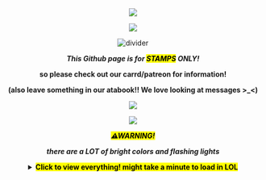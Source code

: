 
<div align="center">
  <img src="[](https://64.media.tumblr.com/a97856e38a3b8d8a06d99b10f8305770/db3003639f40a3b6-e6/s400x600/ec7ec4c76bef4ec37efaf79a7b8bc65391f6a951.pnj)"
</div>
  
![](https://komarev.com/ghpvc/?username=vexuliii&color=c43729&amp;label=View+Count+Haai+:33)

![divider](https://64.media.tumblr.com/9c2ab966e38c71421ccf5eedec6f59f3/30f0d8e8a63a6e35-d6/s640x960/1c1e253ff58a9d96ccdba873d6fe72bedd4f7711.gifv)
<p align="center">
  <i><b>This Github page is for <mark>STAMPS</mark> ONLY!<b></i>
    <p align="center">
  so please check out our carrd/patreon for information!
      <p align="center">
  (also leave something in our atabook!! We love looking at messages >_<)

<!--dont worry about the images its fine everythings fine-->
    
<div align="center">
  <img src="[](https://64.media.tumblr.com/a97856e38a3b8d8a06d99b10f8305770/db3003639f40a3b6-e6/s400x600/ec7ec4c76bef4ec37efaf79a7b8bc65391f6a951.pnj)"
</div>
<!--this is coding gore and i deeply apologize-->
  
![](https://64.media.tumblr.com/a97856e38a3b8d8a06d99b10f8305770/db3003639f40a3b6-e6/s400x600/ec7ec4c76bef4ec37efaf79a7b8bc65391f6a951.pnj)
<p align="center">
<mark><b><i>⚠WARNING!</i></b></mark>
  <p align="center">
<b><i>there are a LOT of bright colors and flashing lights</i></b>
    <p align="center">
<details>
<summary><mark>Click to view everything!
might take a minute to load in LOL</mark></summary>
Currently 1,189 total! NOT DONE
  
![river 2 sea](https://64.media.tumblr.com/7b2d79090dde120f0df5316ba6e0061a/b19b8466f96477fc-4e/s100x200/649395e1418b013f9ccdf37934c22a36f7fd9f7b.webp)
![palestine](https://64.media.tumblr.com/805c9852166cc7b3bf9d6da788bcbb43/b19b8466f96477fc-bc/s100x200/43dbb6b5c4ab950217732ba95ba685b73971d262.pnj)
![all eyes on rafa](https://64.media.tumblr.com/2d8ff5940b35228243c2d9afa4600480/d25940931c67f948-12/s250x400/5aaad568b7ef31cc67539ecf3492bab5191d2699.gifv)
![palestine flag](https://64.media.tumblr.com/728f379c7e764eb6433f15cbf75df492/d25940931c67f948-5f/s250x400/96e26a3225ff23a7753a0134fd64500007e00859.gifv)
![palestine dont ign](https://64.media.tumblr.com/4a09bc90fdc7d0513d3416ab93472325/d25940931c67f948-13/s250x400/5a0fdeaa99995664c4a5b23c9b9eb9925cf5f26e.gifv)
![divider](https://64.media.tumblr.com/9c2ab966e38c71421ccf5eedec6f59f3/30f0d8e8a63a6e35-d6/s640x960/1c1e253ff58a9d96ccdba873d6fe72bedd4f7711.gifv)

Before going into all the stuff, check out the stamps I've made!!

![hatty](https://camo.githubusercontent.com/a3bf9f95b30cd83755ca2d5a45bc2696c5ba96c595f8794fceb55c379d4bbfa3/68747470733a2f2f64726976652e676f6f676c652e636f6d2f75633f69643d314c414135706a4c4478504469594368677a61544c713548687977435872546d2d)
![slap](https://camo.githubusercontent.com/ee8183f8b0322ebd40d8bfd8b7a282ec2e46f8ff7750ef2165e71662acae51ac/68747470733a2f2f64726976652e676f6f676c652e636f6d2f75633f69643d31527344546b734c794378516733792d6a31695165755843783935543047627850)
![honey](https://camo.githubusercontent.com/5f08d7cb436d566d79fe2260f1a968fb7dc962f1f9984133ce34f0c2f8783b22/68747470733a2f2f64726976652e676f6f676c652e636f6d2f75633f69643d316a356c6b6d55347a516a514d73374649516153694d316f344f77384276336c49)
![honey talk](https://camo.githubusercontent.com/4a3522ff75f42e02e930e039165247eb263ff686ab6af907167c2da0c8306f19/68747470733a2f2f64726976652e676f6f676c652e636f6d2f75633f69643d31514f685158496e754b7959676a336f6b71506a5a39476a4758572d6c78303645)
![pipi](https://camo.githubusercontent.com/f8eb64a9cef77b9e7c3fdba1d15dba4efe61d6c0abddff38997d234310f1fe4f/68747470733a2f2f64726976652e676f6f676c652e636f6d2f75633f69643d313835635762355073746c6262354c353965353368415f67365077505a734c6358)
![yosef <3](https://camo.githubusercontent.com/593294df1db17be5d987262cf69bb3dcce52e563f590891b2692ab84dc3f2e46/68747470733a2f2f64726976652e676f6f676c652e636f6d2f75633f69643d316633725f4f6a554476585a4e5f31344e38664d32742d5377554268626b7a7872)
![castle c](https://64.media.tumblr.com/5678d8e1bce10dd11d5008f773716811/9e58d23605d08a93-aa/s250x400/02ee2fcc08a0606c897cbf2a9f3df6b1d133322f.gifv)
![orange knight](https://camo.githubusercontent.com/6d9ac7c52a4cb0cd602ef3083fe96fba588ea49a8d8c461b725dde97a9ade221/68747470733a2f2f64726976652e676f6f676c652e636f6d2f75633f69643d316f5469705046747538537a4666574a5f663841766a4c72303059416e354a562d)
![grey knight](https://64.media.tumblr.com/ca39726f65e23b383f0ce29061a3e7e3/7ae7867f1506fa0d-54/s100x200/7d8b34aa2697de620101c0321bc4a3a2c0b8d360.gifv)


![lsoh title](https://64.media.tumblr.com/d5e782daf92e6bd13f548c912c789ccb/2636b92213ae52d3-c7/s100x200/adab7af50d15eebbdb4806b6d4e5b2a10defd805.pnj)
![seymour talk](https://64.media.tumblr.com/bc0e15d2cba505b87e4f974d33e68d70/2636b92213ae52d3-a1/s100x200/a64a8325bb1f669f0a0d03d63576570d72eccd37.gifv)
![audreyII talk](https://64.media.tumblr.com/07ce7298433bf28112380a576916f8de/2636b92213ae52d3-11/s100x200/4c2e9eab387ce064817128168cd7110de9572c66.gifv)
![audreyII](https://64.media.tumblr.com/6f05d2f423e77aa7854bcd678ae531e3/2636b92213ae52d3-8a/s100x200/3e8e09ddfac36dcaba682a4bb8b123d135258ce7.gifv)
![audreyII seymour](https://64.media.tumblr.com/6607000a10f91b15ad82208c623dc0dd/2636b92213ae52d3-cb/s250x400/825be0709e7cbbb80b6ce0091157dcd23d9f79d5.gifv)
![audreyII sing](https://64.media.tumblr.com/76ed71bc1cdf57a193b4d30d06d94f7b/2636b92213ae52d3-0a/s100x200/afb34fac7e38332e4c384a27d9c7a2f9026f6ac4.gifv)
![baby audreyII seymour](https://64.media.tumblr.com/86718b8cf3cd6ce1445ab76dc17e0cb7/2636b92213ae52d3-4a/s100x200/6dbfa150092c75d871faf766d223a4ad26b0a03a.pnj)
![big audreyII seymour](https://64.media.tumblr.com/c63326f08a2850ff8467ae085ccfa470/2636b92213ae52d3-8e/s100x200/3dbf149b917334da8abcab97cf1dc4847cde1d49.pnj)
![lsoh poster](https://64.media.tumblr.com/0dee2420da8f08318595538c3ceaa3b9/2636b92213ae52d3-e8/s100x200/0995a5676f5203b9586cca8bd4eef683b66577c3.pnj)
![audreyII front](https://64.media.tumblr.com/9858824b4bc487079068b1cc59101efa/2636b92213ae52d3-d8/s100x200/7e683d8ee0783783e16e69563621cae4d56611ed.pnj)
![seymour audrey](https://64.media.tumblr.com/870ff344d8319375c666a0b035596690/2636b92213ae52d3-26/s100x200/d5aa62faeeba6e52bf96ddd4dc5fb62e62dacce5.gifv)
![suddenly, seymour](https://64.media.tumblr.com/c12e3a310e6f7d0721c3a4bfdddcdc20/2636b92213ae52d3-0c/s100x200/1d623349247189883d7f205b75a10db4c2c375f9.gifv)
![suddenly, seymour2](https://64.media.tumblr.com/59a6bf2113a27669aec76dd5bb0a14a1/2636b92213ae52d3-02/s100x200/53834d22f0ac904f741c38556fadecd00211f4cb.gifv)
![lsoh trio](https://64.media.tumblr.com/f064b091c39ab3da1b96cebfa52a3a80/2636b92213ae52d3-e3/s100x200/9278db36158105fe42d7e85eaeb30b691f8e7e7f.pnj)
![orin](https://64.media.tumblr.com/50d883fcaeaeada0ab7c81579f3ffb04/2636b92213ae52d3-ea/s100x200/fdd2041fd0bf992a3a50fc26a7225b6e8693ef9d.gifv)
![orin seymour](https://64.media.tumblr.com/ad024d31c6f1de3ef93c03d1cacf5abd/2636b92213ae52d3-5b/s100x200/2c3e3b82ad94261791098145242e628967d8c406.gifv)
![lsoh girls](https://64.media.tumblr.com/47263a16cec28dff52bad7b9bbdbaa30/2636b92213ae52d3-db/s100x200/c0a56358dd5ff28bd70c622b8c22cb518acfa673.gifv)


![aiden beloved](https://64.media.tumblr.com/a9932fde9ee54b2858cb58a64cd53249/f24e2f09e6d27114-39/s100x200/53da14c273da47d7e2971f416427248e9c555ff7.gifv)
![gill beloved](https://64.media.tumblr.com/36eb733e16892fc7c6d10c135b181300/f24e2f09e6d27114-33/s100x200/d70f0f9f669e8dd2c972634c033103c54f51b515.gifv)
![ivor beloved](https://64.media.tumblr.com/fbdfdb99443cc4e8d4a53845c02552ee/f24e2f09e6d27114-d5/s100x200/5821bd86cc02bbfba343a8cdba952c301bd6d941.gifv)
![petra olivia kiss](https://64.media.tumblr.com/24798fc8e5ea5ed670c9f5f6b44585eb/f24e2f09e6d27114-f0/s100x200/7ebc354a512bf9a3a71322f9c8d82e4fc0303f3d.gifv)
![radar silly](https://64.media.tumblr.com/b500a304426ad3febd4b9f20703fff95/f24e2f09e6d27114-00/s100x200/3fbdf273a96ac9e613a0fd375c93b9748edc51b3.gifv)
![cassie rose](https://64.media.tumblr.com/ce0b8244b608a61c17249571461c1f1e/f24e2f09e6d27114-bb/s100x200/55676d06f45c790484bb72e891d002fee5a94e8c.gifv)
![gabriel](https://64.media.tumblr.com/7891d3ceb730150ed46b445bec59bbce/f24e2f09e6d27114-25/s100x200/b188af1d2179fe1ccec7977ad6783e4727ee7fe1.gifv)
![witherstorm](https://64.media.tumblr.com/842afae8ed825166539f907ccff4f1ad/f24e2f09e6d27114-0d/s100x200/3c36f94a66b953e8bf40fee17578a8acc75598bd.gifv)
![lukas wasted](https://64.media.tumblr.com/9a4a4c64b56055c0ee229643d06a10e9/f24e2f09e6d27114-35/s100x200/96147c55b32088a27a0cd58cce1ffbd0c2a8149b.gifv)
![magnus kick](https://64.media.tumblr.com/84f4de4d6008fdc7054b4ced4362b623/f24e2f09e6d27114-0f/s100x200/7b7f10c411d79accf82fcebcb2564db2a005061a.gifv)
![ivor sniff](https://64.media.tumblr.com/9da726bb0ce25ef1d3338ce22480186d/f24e2f09e6d27114-47/s100x200/3304eea6facd116c017890d1bf8d946c7ca2dfc1.gifv)
![ivor silly](https://64.media.tumblr.com/535722d7871790740b3231ca6867cbed/f24e2f09e6d27114-7c/s100x200/8d094d2baadfe47f594932e792181765f9a68376.gifv)
![AIDENAIDENAIDENAIDENAIDEN](https://64.media.tumblr.com/b3dd4fd7357fd6c5bf0007100c12b4a8/f24e2f09e6d27114-3c/s100x200/73654f671ee638cc560cc399f805a96c2b6987cb.gifv)
![husbands](https://64.media.tumblr.com/905879781f987a2bc6cab73f2564d029/f24e2f09e6d27114-8d/s100x200/fff228aed9758d540d74894a4f25a97e36856e4d.gifv)
![pama](https://64.media.tumblr.com/f1df6352e76da481bc364fe06f86e770/f24e2f09e6d27114-d0/s100x200/0c475321b88724b4cba8ff84f951ba2df43f2ae6.gifv)
![jesstra spin](https://64.media.tumblr.com/fa5410dca5e6a6750850ada38ad8fdf8/f24e2f09e6d27114-dd/s100x200/415c988afdde612169dbcfe426522b8603e2baf9.gifv)
![petra](https://64.media.tumblr.com/77ed4985444b1fa5937f0d0ec3dc8813/f24e2f09e6d27114-53/s100x200/ac5b0ed44314b40c30a62225a825822642a723ac.gifv)
![white pumpkin](https://64.media.tumblr.com/3df95aa51bed74edb194995d7f6c931d/f24e2f09e6d27114-ce/s100x200/1f61bbb4be808c197fbdd81a4c683344606d7489.gifv)
![jesse dance](https://64.media.tumblr.com/80b721f2b0c0d4b25a5dd3e9057f0c92/f24e2f09e6d27114-b4/s100x200/89a8fa9f504bfddd1e993829554f1b2a67eba877.gifv)
![portal gang](https://64.media.tumblr.com/955c8eed78038a17d04aa8c05fe4047c/f24e2f09e6d27114-52/s100x200/2eb95760ad646c50b2d12f90a26999e47590eeaf.gifv)
![lukas fire](https://64.media.tumblr.com/59c174ca2f0fbb231c76794044fc3d8e/f24e2f09e6d27114-c2/s100x200/5554d1246514d1611e4f62af9a5cccbfac84e1e9.gifv)


![efo](https://64.media.tumblr.com/1b9398e9a6c78ea2d76a0adc1c0f7bb7/f24e2f09e6d27114-ac/s100x200/b10b937114c5b640da3b842000c5e2f829706b94.gifv)
![doc ren no](https://64.media.tumblr.com/ecd7fbaa6a48f6440d91884214f95e22/46816a9c71929884-5e/s100x200/f0c38e9b455e780bdc098ae19a996400d1731c8b.gifv)
![doc ren look](https://64.media.tumblr.com/bf362d5dacb569b43c6f1668f37d9f6a/46816a9c71929884-d8/s100x200/2a970b36619eabff0eb7618889c119a9067e34ea.gifv)
![trio dance](https://64.media.tumblr.com/8d249aed5f16822926023c388fc9857f/46816a9c71929884-c9/s100x200/2d806c8c3aa4a73b663318ed0614d84b27f78345.gifv)
![hermit dance](https://64.media.tumblr.com/9697937ee44b2ff6e9c9420eabf32535/46816a9c71929884-aa/s100x200/fe5aac66b271f74a34a2ba3904b5627f7627eef1.gifv)
![martyn](https://64.media.tumblr.com/37976761124f7c4b2512529a47ea4904/46816a9c71929884-1d/s100x200/31350941c330a6b76838a044d29eb831f09f5bd1.gifv)
![cub nod](https://64.media.tumblr.com/a6379ec0f0b645901ae8b4ca15e2dcce/46816a9c71929884-e2/s100x200/487f4cc11e424467d15999630c451c283ffab3ef.gifv)
![TANGO NOOO](https://64.media.tumblr.com/ccacc31feb4f6af27352cf98c655f9eb/46816a9c71929884-30/s100x200/3afc8288bc1f65b86fd8cdbfcf02e33e70b7d805.gifv)
![mumbo fly](https://64.media.tumblr.com/71ae9ca6cf8162342294541883dce31a/46816a9c71929884-f6/s100x200/fb4402e9ee21ce70a78d88301405f1d562df2b78.gifv)
![joel jumpscare](https://64.media.tumblr.com/cbd7673e8c6cc8375cc9e95b5b8fd84f/46816a9c71929884-98/s100x200/a77c2ddd391ac4c3437f8e5f2cc17e27b0a78518.gifv)
![etho grian look](https://64.media.tumblr.com/3343e8511a679b7e362e0f76400d1533/46816a9c71929884-b4/s100x200/a2887b8c65d576ae61411b7c501197deb178ab86.gifv)
![grian spin](https://64.media.tumblr.com/1b23aede918ca02759a18f135a2f41c6/46816a9c71929884-d7/s100x200/fca0f324e960fad8fb356d21dfe9e072d249bdf2.gifv)


![turtle spin](https://64.media.tumblr.com/ec91ebad14a9e4aaa3a826c80b0b09a8/f24e2f09e6d27114-7b/s100x200/0e71b4d6ea2ad9ff4b6e85d59a4c589c362dcb14.gifv)


![dude beloved}](https://64.media.tumblr.com/e8cf7587a6c365e3042404d3907a9991/33b686b16177d887-5a/s100x200/c08dda42abc1b95663e3945d1140a34b84b8f707.gifv)
![p3 dance](https://64.media.tumblr.com/9205bd0c4d06c7cb60b61b9365e2dec5/33b686b16177d887-68/s100x200/8b49d86c604969b58419f291be5f8f802d526c56.gifv)
![p2 dance](https://64.media.tumblr.com/34fd24ed2aff6cc40ea46f1c336edb40/33b686b16177d887-b3/s100x200/70fdd73a1a50e857bcb8fc997cf1af4409bf06a4.gifv)
![p1 no](https://64.media.tumblr.com/4d142a13d41cb442bbc952eb5894ce3c/33b686b16177d887-e2/s100x200/3361a3fe17588665589df4cda901803c16125c7e.gifv)
![p2 gasoline](https://64.media.tumblr.com/a98f409eb5789853544a4d21c8c9f910/33b686b16177d887-04/s100x200/0cdaa895137e9507084c55cd061250c4b4a9cfcd.gifv)
![p2 petition](https://64.media.tumblr.com/c6ac2659ff305e5e01b52b67d3eaad67/33b686b16177d887-80/s100x200/cd1c9f779777a35a367d289db747e9797f4cd70d.gifv)
![pbd rage](https://64.media.tumblr.com/c82124360234151353cd5dbe056ece56/33b686b16177d887-8f/s100x200/361665b4d56339225f7da7799e8c465c18d1f7e8.gifv)
![p2 spongebob cry](https://64.media.tumblr.com/e1a00fa5b5ece82c4c011425ce29f1d5/33b686b16177d887-5c/s100x200/674612317175a099d9e26c3dce0ea4dc72ab0ca7.gifv)
![p1 spin](https://64.media.tumblr.com/ee16949cd7da76be68c0d513d491b4e4/95e5ef3929c92c5e-6b/s100x200/a9f371ef953f6dba510359f17bba4e8fa54df5a9.gifv)
![p1 heal](https://64.media.tumblr.com/655567887bcb75bb49d464fced219db1/95e5ef3929c92c5e-12/s100x200/9f409b2c27ab7a706107a66467b74be04a1eff1d.gifv)
![p1 regret nothing](https://64.media.tumblr.com/4656dcdcf6196e7a53ab22d49d9caa7f/95e5ef3929c92c5e-98/s100x200/3eb606576f94bbbdf58628b02a6a54a592f88cd1.gifv)
![p1 execution](https://64.media.tumblr.com/a4ff28bbe667a9d740d117e84de0161e/95e5ef3929c92c5e-77/s100x200/48c91e12bfe42b8d9d3c5c2e16147a93868143de.gifv)
![p1 flamethrower](https://64.media.tumblr.com/3b6c8a5f909230201a798bf79b9062f3/95e5ef3929c92c5e-4a/s100x200/cb2899a54d3ed7a5dac0ec8b72c228ddd31e3837.gifv)
![p1 dude](https://64.media.tumblr.com/def1c97b4fbdc961f95006b68446119f/95e5ef3929c92c5e-7d/s100x200/423f4171ffe5bb692b053e2c99f54e5f0949e7e9.gifv)

Free to use!

![divider](https://64.media.tumblr.com/9c2ab966e38c71421ccf5eedec6f59f3/30f0d8e8a63a6e35-d6/s640x960/1c1e253ff58a9d96ccdba873d6fe72bedd4f7711.gifv)

![cherries](https://64.media.tumblr.com/987e4899d43c19ac50a87ecff75efb5b/01cd7aee8bc9d3ce-d2/s100x200/ed73ce6e08276d17ffce654265aac94d5bf685b6.pnj)
![raspberries](https://64.media.tumblr.com/704fbf0d7e81818dce19759da4764210/01cd7aee8bc9d3ce-b4/s100x200/acea45c360ac3504ac9eb72abf385c064ff9ddc1.pnj)
![strawberries](https://64.media.tumblr.com/3159ebd8568db28186b98d4a5569ccaf/01cd7aee8bc9d3ce-74/s100x200/76cb876c6f960b9236d16cd0266ff5ea72e9e08c.pnj)
![weezer red](https://64.media.tumblr.com/eb729fa5fc872aec9b57ada5ef87f9e0/df303fd8b2314751-ce/s100x200/a73044b142ee2b5f3872b51aa9b044211b6a01af.pnj)
![you died!](https://64.media.tumblr.com/54f2df445c3946634cf6a73dc182b896/e33f34dc8b4bdcd4-e0/s100x200/8ddedd112aff50cb8f5e0d4aa5a990c9eb4c9768.pnj)
![mooshroom spin](https://64.media.tumblr.com/e5106752141a5ac2865d4ff5d7cfb5e0/e33f34dc8b4bdcd4-a2/s100x200/6222a62bd270df1c7e68e935bca3fea484e4f3cf.gifv)
![mfdoom](https://64.media.tumblr.com/b190b5eb2bcc94541afa82fbe7a91f93/819494ac03160901-78/s100x200/b8e5b4c71951b5dbe9ffaa89fe9d010ed2491eb1.pnj)
![mfdoom2](https://64.media.tumblr.com/7abbe4b83df23e954f32f561cd7072dc/819494ac03160901-60/s100x200/1be61dfb9c352ebd680029751805ffc3adbd272a.pnj)
![cherries2](https://64.media.tumblr.com/fdcff31aa5e0a4f0f574befeda5b7f27/204d1e81dd52f277-c7/s100x200/a5af8734c835354d6199a88e6abb4c23cf1807b6.pnj)
![i love bugs](https://64.media.tumblr.com/cefc9b385c65a695cc95c3aa6cd9261f/aa233c22e409450d-c2/s100x200/23ec7101f05292f005373574ee263c3eebd32d7d.gifv)
![book simon](https://64.media.tumblr.com/38073ae8e84029b2ce2048510c88f61b/07b12eebed19146c-d0/s100x200/ac3a3a3e124e116829230eb73cfe69076f2169fd.pnj)
![silly](https://64.media.tumblr.com/f170b2045288de365f00db0b2bef9fed/363752070e93a7f9-79/s100x200/a4fe604c05ee4e60026ee902cf74c1da59cb07f8.pnj)
![cowbot bebop](https://64.media.tumblr.com/8a89a33f4ab68334325a377be899e23f/268d89e57bd8925f-97/s100x200/c241c12a3cea92d02b7fc133d6c382acec3c6549.gifv)
![cowboy bebop2](https://64.media.tumblr.com/04cff198b05bbd113e53d5be06611dfa/268d89e57bd8925f-f0/s100x200/2c0d380bef06d7d72e27b704d4cfa5325d150d1e.gifv)
![kitkat](https://64.media.tumblr.com/73cb6d7a54f3279f92465f765758ae4f/0d80458eaa435cbd-95/s250x400/acb5845c724210c7c1c0fde3be4fffee3c64d6ee.pnj)
![survive 2016](https://camo.githubusercontent.com/20b492f18991e6bcc1c45de15271930b55c513c41be21f14a9fdaef148d8ac9b/68747470733a2f2f64726976652e676f6f676c652e636f6d2f75633f69643d31336630374a4e4f656c415a6c72746a49385f6363503062496b4e323570464937)
![book of life](https://camo.githubusercontent.com/92d8b4d223de0d28c704853f78aee743282f385a35655667b4c66d64ad3c48f3/68747470733a2f2f64726976652e676f6f676c652e636f6d2f75633f69643d3148397a4f77674d31776a6c7562304239666f4e3046654d6667314f4b616d4a52)
![i love you](https://64.media.tumblr.com/69d106e82371acde90bd14eda0c2ba97/ad47f1426eaab134-f9/s100x200/6f4402cfb0fc2d83ad77638829b3100351f21a3d.gifv)
![red roses](https://64.media.tumblr.com/132ddfdca7aa0fe6aa320a70444c12c7/ad47f1426eaab134-84/s100x200/1bf00b9a39e6c48c12b4a3c72ff2e1fdfc6fa1de.pnj)
![paranoid](https://64.media.tumblr.com/41dfaa729a9ae0f3f13ec75e982daa2e/ad47f1426eaab134-1a/s250x400/063d1454c74f42be94d224f13806f0b8257bf4c1.gifv)
![buzzfeed](https://64.media.tumblr.com/dbe6c58d9ff8bc5760fc0a211932857c/ad47f1426eaab134-68/s100x200/e87f016c7770a88847efa6c6c81b81bffe6a70e4.pnj)
![Ed fma](https://64.media.tumblr.com/c509974556483f93a701d0e6bbbf0f20/ad47f1426eaab134-0d/s100x200/47b16c8bbb95e9e4ce9a93a302e9c17f27d95c5c.gifv)
![bloody hand print](https://64.media.tumblr.com/f51b41b3e0fc22964b93486feb2813f6/ad47f1426eaab134-14/s100x200/6fc4d065472e3272e09fc4eb728c749774bd7081.pnj)
![glowing rose](https://64.media.tumblr.com/6319a9388dd245bf04fbcd1557e8c78d/ad47f1426eaab134-8c/s100x200/fc0fbca3d6d524d03426d6c2a36ad7acbd4e2746.pnj)
![breaking my heart](https://64.media.tumblr.com/e8b1286e5470acc7c4967f0228d8159d/ad47f1426eaab134-bc/s100x200/5b2b293c11844e9f0228e5078c3950f31d422581.pnj)
![incorrect pass](https://64.media.tumblr.com/7a7e6b916040fc9ecd954c8d3f556e23/ad47f1426eaab134-4f/s100x200/aa2b2b30d6757c19a63fc345acd75f3492114ebc.pnj)
![vampire](https://64.media.tumblr.com/5fa391b151fe53aa5924bcf25993c202/ad47f1426eaab134-d6/s100x200/0fe1e413549dffe2c75f16c80f4aaa9e4b1ef830.gifv)
![bats](https://64.media.tumblr.com/744feab12acd305bea270f6990378744/ad47f1426eaab134-b1/s250x400/fe8a76415d8ab71ba461c1ab8e74e0b8de82516a.gifv)
![error](https://64.media.tumblr.com/97b63d8acc77f00961c8468a551ddb84/ad47f1426eaab134-bb/s250x400/2ecaa29cbc4eddb1a8488852ac635c43790612fa.gifv)
![gonna eat you](https://64.media.tumblr.com/cf27a1e8c7dfcb51f370e4b5003b8e8d/ad47f1426eaab134-c6/s100x200/dd2bc0bca2e7615961259bf9abb0b04c12e405c9.jpg)
![smiley](https://64.media.tumblr.com/dc04b84af286a7282a6f786f0d15756d/ad47f1426eaab134-92/s100x200/6738b4bf3b65c98c58c5e974607760262b76ffae.gifv)
![gimme money](https://64.media.tumblr.com/06047332349a16a6ed15579a179d7785/ad47f1426eaab134-68/s100x200/0875a45cbd784feaf6e0967d85805d2e9e36eb6e.pnj)
![rob zombie](https://64.media.tumblr.com/ae8abea342c8f91da674a232fd6eee7c/0699787a13a945f9-12/s100x200/826b4931a6ce2589ccd4ba4920d13af075d27ef5.gifv)
![snoopy](https://64.media.tumblr.com/e70012214760fb988d4d7ccdff44a426/f1f121adbcc609a2-9c/s100x200/e07e02628263c356d301e67a95c5530c6a86f3df.gifv)
![red tv](https://64.media.tumblr.com/4b40300b5189b88cd2c1a97be6e96637/533a874e58d22577-40/s100x200/ec479f84b5734dc1a84a8820cd69635976dee3d4.pnj)
![campbell soup](https://64.media.tumblr.com/a5b4f7cb3cc3a5587053fa38e9f37373/01cd7aee8bc9d3ce-6a/s100x200/c86c559320b3f5d549ebd43ed58498ec805ac108.pnj)
![icee](https://64.media.tumblr.com/ab208018994c9f63b141b72eed134512/01cd7aee8bc9d3ce-4d/s100x200/128fa968d0fdfe54500f3211126239476cb29e50.pnj)
![soup](https://64.media.tumblr.com/d667889c8c03145405790decc5075987/01cd7aee8bc9d3ce-2d/s100x200/07a8ad11d129ee87b4ae0caa678360e180190061.pnj)
![watermellon](https://64.media.tumblr.com/e2478c5154e6e756e6522864e2d8608e/01cd7aee8bc9d3ce-56/s100x200/1e532c4adc404e2ae12e81b09e773097d2fedce1.gifv)
![warning](https://64.media.tumblr.com/c02d96c4eb94311fd7f5288f0923e494/90c87e79a3a90476-cb/s100x200/f28628c9581489a6c4a65f36ab33de6217b8c495.gifv)
![spinny](https://64.media.tumblr.com/43a344a41489cf6dd75db316bc9cb759/90c87e79a3a90476-27/s100x200/e91e4f9f2a322ea7ec5f97cc8e5176fb53944631.gifv)
![run for your life!](https://64.media.tumblr.com/3384b467706a2236357a05616cb29b9b/22b711b2a5147ae4-1b/s100x200/2a5d52f5da4888a79c419b5eac83d040392a7edb.pnj)
![easily distracted](https://64.media.tumblr.com/f094f0b7749b80f4b5cb95293684db9f/22b711b2a5147ae4-d4/s100x200/e962ef74591bf90d7d5236a51bed5fa6aaef98e7.pnj)
![emo](https://64.media.tumblr.com/07797c4a9750691eb74d84f45fc087ff/422b753e34e8578a-c6/s250x400/0325996871ad0f820201448ce0965e8760a99c21.pnj)
![mushroom](https://64.media.tumblr.com/8a33aa54bbd73ffa9e9832f71b91bc5a/0849fa6899c3a334-30/s100x200/94a3a758efd542a3072cbf77c8032c7999630860.gifv)
![bloody hand](https://64.media.tumblr.com/37fb88a489b029ebadcce3baa19da34c/0849fa6899c3a334-89/s100x200/4e8623471ab52f1a279024ab24a84566890fa3db.pnj)
![postal end](https://64.media.tumblr.com/77debfec6ea66e62ae0eec6b31de9862/0f583747440e28bd-03/s100x200/04517ad8b4f44c140abd4270b52fb21d6c97cfcf.pnj)
![lemon demon](https://64.media.tumblr.com/054d04977d8f3a038c3eddf5b1d926f3/0f583747440e28bd-44/s100x200/69f66100cc4aa57c41429c4372dfdb2fbe176ab7.pnj)
![too normal](https://64.media.tumblr.com/a4e5faa6fd0337170eeff55f1ad17103/0f583747440e28bd-88/s100x200/78249263614381c4518dd1c6733d1107e44dec89.gifv)
![allergic 2 ppl](https://64.media.tumblr.com/847dca39f6359a099125693a9371ce24/0f583747440e28bd-8f/s100x200/02e2d40d7d253f353adf184cde1859778d20d050.gifv)
![too funny 2 load](https://64.media.tumblr.com/d336606f1f5ab87545182f182711e788/0f583747440e28bd-68/s100x200/8693de99f1e04d3cfccf46a8d6b1cdf13bc6f256.jpg)
![always angry](https://64.media.tumblr.com/6ac4b1332c4b7ce6dfc270149aa9d4df/0f583747440e28bd-a8/s100x200/ce4cfd423a94689eede8d6b2d094ceb6bc442d5e.jpg)
![like a faggot](https://64.media.tumblr.com/66a14fdb3c878e861774bd771d33c441/0f583747440e28bd-44/s100x200/8c7412ad469384d323a4dcbe7d6ff9831ed18f9c.gifv)
![beat lead pipe](https://64.media.tumblr.com/93c13ac605079661f7809a0ad9d9d49c/0f583747440e28bd-55/s100x200/db41d4ed2a3a58fd530f9d3bdd611f6470ee5669.pnj)
![piracy good](https://64.media.tumblr.com/ff11f694bcfb1f1b02ec548fdc34f008/0f583747440e28bd-41/s100x200/58e82076a7c5b3946218018f64c1c6815a02668f.gifv)
![predux](https://64.media.tumblr.com/0c2c504e3726516ec87b5262ac4a2e35/0f583747440e28bd-a5/s100x200/5699000734cd9cbb7f4172c11b90275aed043e7a.pnj)
![faith:tut](https://64.media.tumblr.com/9a5bea4484d3c1d15d35be8156e6e865/0f583747440e28bd-8e/s100x200/3233f87b7da76450fe13d047b0d1b3721f366fde.pnj)
![soul eater](https://external-media.spacehey.net/media/spFv2ZJjWM1lL6TCXV5N1v7LJGn9H037P03sLwAHW-BA=/https://images-wixmp-ed30a86b8c4ca887773594c2.wixmp.com/f/bd26bde7-1297-4f6f-a449-2b4ab418826b/d1jm9ml-36550b2f-8e52-4dae-9b5a-9fd50b87451e.gif?token=eyJ0eXAiOiJKV1QiLCJhbGciOiJIUzI1NiJ9.eyJzdWIiOiJ1cm46YXBwOjdlMGQxODg5ODIyNjQzNzNhNWYwZDQxNWVhMGQyNmUwIiwiaXNzIjoidXJuOmFwcDo3ZTBkMTg4OTgyMjY0MzczYTVmMGQ0MTVlYTBkMjZlMCIsIm9iaiI6W1t7InBhdGgiOiJcL2ZcL2JkMjZiZGU3LTEyOTctNGY2Zi1hNDQ5LTJiNGFiNDE4ODI2YlwvZDFqbTltbC0zNjU1MGIyZi04ZTUyLTRkYWUtOWI1YS05ZmQ1MGI4NzQ1MWUuZ2lmIn1dXSwiYXVkIjpbInVybjpzZXJ2aWNlOmZpbGUuZG93bmxvYWQiXX0.q6GRapcEEdNU6mXErf_BAfhPP6T7_oCB8uT3TxUKktQ)
<!---red blinkies--->
![dr pepper](https://64.media.tumblr.com/42e1a1e7078cb80e420e74af1a4a2c99/47f61159544f4432-ad/s250x400/08d161be17f16a8ba1c714927aea47b8ce8d74c0.gifv)
![radiohead](https://64.media.tumblr.com/0606b820fe983c5ede79a03865800f5b/d5c9c42d8e789b8e-e2/s250x400/32d99503cd79f00b85b88405f0a547a45faa5931.gifv)
![soundgarden](https://64.media.tumblr.com/fbcbf77de4ea4c2bf202c06a9815ee22/d5c9c42d8e789b8e-cb/s250x400/40ebc031be90906c1c559eedf7c29492f9368150.gifv)
![evanescene](https://64.media.tumblr.com/4f23a6312d0f935e20158b4c25761181/d5c9c42d8e789b8e-85/s250x400/6a20f08322aa150adc4b7bd00c8c5cb5114ae965.gifv)
![ratm](https://64.media.tumblr.com/4da46baec3fb03ad50f7d536746ba77b/d5c9c42d8e789b8e-b4/s250x400/9806fe201aa095ab7ad833e75a476ffbfae8f4d5.gifv)
![crawfish](https://64.media.tumblr.com/2c02f3cf955f75bb0d359798085be544/baf41b79d8f82464-95/s100x200/05882a8b46b21ed600911b1478b3a1d670a26ed6.gifv)
![strawberries](https://64.media.tumblr.com/25ba02373fc03914a7a9a8b67d3e87fa/68c12f37759a5b74-eb/s250x400/c07e2169fd228558cba34875ce13c43fac99c282.gifv)
![SANTAA](https://64.media.tumblr.com/74fdc0346683543975527e132153a0db/68c12f37759a5b74-56/s250x400/e34c1e9a416a8d145d0abc35802de09c37cccf88.gifv)
![doom](https://64.media.tumblr.com/6d62ec6d0be4bcb1799d93034d411ea0/68c12f37759a5b74-67/s250x400/82cbf8fe46c67d77e654bda2dbe6dfc08e505786.gifv)
![scream](https://64.media.tumblr.com/cc1316dc70db33c78466a86aee5cecd5/3cbd3e1699221007-c3/s250x400/2688f1e4957fa94c32d9b452c11270381a973925.gifv)
![i <3 saw](https://64.media.tumblr.com/d0e84b6c1a9cf805dc7e4fa6bb6d91fb/3cbd3e1699221007-71/s250x400/8be6ec5f4fbf43c5cb5dd2bdcb79dceabb5d2bea.gifv)
![trotld](https://64.media.tumblr.com/6cc890e1a82e08f602fb9314b7ce9e7a/3cbd3e1699221007-f1/s250x400/cfd6975959a4fc9d9e1a48959b00e4d69f97f3cd.gifv)
![tbwp](https://64.media.tumblr.com/7e398c35bfd882ed03186a4e4daa388e/3cbd3e1699221007-d7/s250x400/5d54e38c96bcb6193b23fb9799b92dc7c23a0fcd.gifv)
![exorcist](https://64.media.tumblr.com/0b054531e9eb0703646e6f58f6c2af8d/3cbd3e1699221007-74/s250x400/a026dd22d29dd075999013d530d43085d175fc25.gifv)
![skittles](https://64.media.tumblr.com/5b195d922394a1b75d84817d5ef47c8f/352879d2b1a9fbd8-0e/s250x400/f746f585f3067cc3415afce896369a3606429021.gifv)
![chinese carry=out](https://64.media.tumblr.com/16856bde26dd396dddae2656664eec03/352879d2b1a9fbd8-9a/s250x400/a1e4d485e82496382a2912058a581e928375d575.gifv)
![doom](https://64.media.tumblr.com/1bcb9614f825fffd886ff3496c3752b9/a3dd95ff93c1a70a-c2/s250x400/0fcde6db82759a1d9a5bca323547ab532a4abbbb.gifv)
![wtf do i call this](https://64.media.tumblr.com/2e1cc31031d7ab42a7257c7f60cf0d16/a5f312680aee2872-53/s250x400/ea82f9ac94fa4301794534648f318c22bce35451.gifv)
![beware](https://64.media.tumblr.com/5f37817402c86f8854ed6043acd646b2/abaa7711ad9aa5cd-24/s250x400/77d6eb2e73cdaeb5a5d8afd0dd439616cc0b6c19.gifv)
![weezer red](https://64.media.tumblr.com/094e6a9a8e3180b030b0cea2911c8ded/df303fd8b2314751-47/s250x400/b9bf0d42ad4b1ff07cf08755809a3bdefacce9b4.gifv)
![bats](https://64.media.tumblr.com/f24bcfc0d447e8f70a82c88619d9d4d7/225007c2fdeb8599-f8/s250x400/e84b6d84e53da31be9a56c10a1bf62deccffdf01.gifv)
![radiohead](https://64.media.tumblr.com/2b2f84eb13b311d711633053abbde9c8/f19b909c109e140d-7a/s100x200/7866ff08790a99258bcbf0267916eb83c1cc37e3.gifv)
![love letters](https://64.media.tumblr.com/4a7035190208de3232188f4630f926c3/5559d93cf6c21722-2c/s250x400/55c451ce8a87ef5bccef5c543019001a9de515ba.gifv)
![herbal tea](https://64.media.tumblr.com/6e3db2a91906ae9b0baae84ca2700a30/6eca03b68ca46424-fc/s250x400/695c3a17c4c8cd3205cd5267f490d807a2734df5.gifv)
![enjoy the silence](https://64.media.tumblr.com/24ebfd2be1404543db1a215e17fad3df/e80b2c130bb4958d-29/s250x400/3c85e4fae7d450969d273d5bb36a61f8cd54ca55.gifv)
![metalica](https://64.media.tumblr.com/9e8a1848640411987c0c1305cf5fca6c/e80b2c130bb4958d-4b/s250x400/cd7404d8420750c73f8357b2a0c37db9061ae5ea.gifv)
![ADCD](https://64.media.tumblr.com/d203d3aa632dd4837acba6e3aafc5b33/e80b2c130bb4958d-8c/s250x400/35ba5833a1e0e4b7a3784071989cf55dcdcd2ef3.gifv)
![the cure](https://64.media.tumblr.com/0dac627fe0d9d36e33233cffbf663263/4ed22129fdd9c51a-8e/s250x400/0a2d0f55535547c917daefefba29e9c0f9282a7d.gifv)
![the cure2](https://64.media.tumblr.com/81a76b5a3737e411c33eab3335a79a88/4ed22129fdd9c51a-cf/s250x400/354c0713033fa041bc140d9b50c62052dea1b5ee.gifv)
![gradeA strawbs](https://64.media.tumblr.com/673fe1718b12b3413f66806aa1ba6ba6/6b5d305ab1b6af0e-c5/s100x200/c14cb7fd8bcafcba4fb56f7846c14be4a9d83024.pnj)
![i love apples](https://64.media.tumblr.com/501ec2abd7ac51e92422c93acf07f89d/a8690e23767b02e5-15/s250x400/3bc99e0e1599a1dab36bc54f6a65454677bd916e.gifv)
![contract?](https://64.media.tumblr.com/f9192d6fbb48bd5c71192ab7713a60b7/363752070e93a7f9-cd/s250x400/dcc8bbabcc3ab826113879dfc84acac716d5f2c0.gifv)
![all be friends](https://64.media.tumblr.com/75eb9b8237c6ef516c3a438661289f21/363752070e93a7f9-46/s250x400/688a6bff8f952ef2c9e4c943a0feabfffa7b8988.gifv)
![braindead](https://64.media.tumblr.com/abb78fdb1b65d0807ce6c5c51e074824/363752070e93a7f9-1c/s250x400/042044b6b6924e06fe36fc2c76a339d533322615.gifv)
![seasons greetings](https://64.media.tumblr.com/fa773c5abef22b33daec6a1cdcb56bbe/c2ff1adf3c60ad09-1d/s250x400/6664e7a050edef2714f64dd2ab72eea84a215e1e.gifv)
![ratsratsrats](https://64.media.tumblr.com/027de0bd4f9a24d9d6c99f9bb0c085cd/c2ff1adf3c60ad09-5f/s250x400/73d2e8ceb02dee346e27de146a7748bac541b723.gifv)
![i<3eeyore](https://64.media.tumblr.com/579516ec21d4e3e95266e65ab4b59540/c2ff1adf3c60ad09-1a/s250x400/fdab7cab2419e2710c4d7bb862b777142c76920e.gifv)
![strawberry shortcake](https://64.media.tumblr.com/d7464247a529a67900ec5e301d6d4e30/c2ff1adf3c60ad09-01/s250x400/6f529efc495d4519d4bb5c65f80a828636d1df10.gifv)
![strawberries](https://64.media.tumblr.com/a5b6d554d70be8b21bff65beb09026bb/c2ff1adf3c60ad09-d0/s250x400/8c3b9deb9c2bc2e31e2bfaf52fe80783b44c087a.gifv)
![i<3drummers](https://64.media.tumblr.com/920bcbce9ecc07635e539b3100fbdc08/c2ff1adf3c60ad09-54/s250x400/5e6a293db7d120826c431eebaf22d1103b2cb5fd.gifv)
![MEDIICCC!!!](https://64.media.tumblr.com/ad126e3a51bf5ed41cfc5f7af96032a5/c2ff1adf3c60ad09-e2/s250x400/4b5416c8eaeb1433c2ab2b48d7da001add38aff8.gifv)
![ladybug heart](https://64.media.tumblr.com/a30d40118799cd5333c47db3cac0a7d7/c2ff1adf3c60ad09-3b/s250x400/d8af908ab2a8ae05485114e5992b95c9eb11b789.gifv)
![dont wanna growup](https://64.media.tumblr.com/c74a35659fd1ca684c9d85058bd7cf3c/9c18d6deedc57b7a-bd/s250x400/6d2352a8bc1ef46c0685063903e4c4b39a4d3ede.gifv)
![e-mail](https://64.media.tumblr.com/0f1d844f36be532d4c87c3a7129cc06d/9c18d6deedc57b7a-68/s250x400/1b3446087eda21d35f9f84c4bdf1a1c671895aa4.gifv)
![back hurts](https://64.media.tumblr.com/1cdef33fe7858e88a4d756531247f4ab/9c18d6deedc57b7a-3b/s250x400/fcef5099df94d94d17461a36804fa21443aadb36.gifv)
![game over!](https://64.media.tumblr.com/e75901fa8329abe456f3c73cbe1a36ac/9c18d6deedc57b7a-0a/s250x400/9079d980dd5822e087bf489cbef85305ace202b2.gifv)
![hearts](https://64.media.tumblr.com/e3bc249921c2b3a3617ed9cbcd71656c/9c18d6deedc57b7a-28/s250x400/39a4ab38789a49b9fa427f9d1d355ad044b7e6df.gifv)
![kitkat](https://64.media.tumblr.com/4debeaf36bfe7c51ed046c2f037b635e/9c18d6deedc57b7a-24/s250x400/b4b8412775f478c5f3419269a75e30b6619e7e32.gifv)
![dont dream,be it](https://64.media.tumblr.com/bb8165365fcde17cf39cda5b720033e7/9c18d6deedc57b7a-10/s250x400/a1a7bfd7fa9b03e59df2d4af4919719b55f00ae9.gifv)
![i <3 u,u ass](https://64.media.tumblr.com/49106d872e0364eec26147aa1e624290/9c18d6deedc57b7a-c6/s250x400/9a80a42c24e1c0d870388d41dc903025900c9ad2.gifv)
![rock music lovr](https://64.media.tumblr.com/e3c62b45a0c9debedf1ef3d678916d68/9c18d6deedc57b7a-cc/s250x400/62c9adf2f7b6552657e09d2302c6d064832c7629.gifv)
![dr phil](https://64.media.tumblr.com/decf8831beeb1abbb58411fc04e475d3/9c18d6deedc57b7a-8d/s250x400/ef4760f196cfc9bf54ce8c43e9f50e6d426df2dd.gifv)
![swans!](https://64.media.tumblr.com/6fbd36ff7bfab958fe7fe76776377af8/9c18d6deedc57b7a-f9/s250x400/6d621380a038a017ba04f39d842dbbd09d7edaa5.gifv)
![crayola](https://64.media.tumblr.com/37509a96664e967ab605b790cabd32ca/9c18d6deedc57b7a-a7/s250x400/cdb7dcf5d91e577c8d865ecc4099c66f31910588.gifv)
![beware blinkie](https://64.media.tumblr.com/3db9687ed0d9800d7fc84f34d787516d/49017f02371c2045-71/s250x400/99e0aefb6763d83ff0fab425781c9cae31079bfc.gifv)
![open 24h](https://64.media.tumblr.com/738f3ac15dce62dad1e4947ca3595664/49017f02371c2045-62/s250x400/d5b7c2dec50bf97f566d2bc759ed1c496b1bddd9.gifv)
![unwell](https://64.media.tumblr.com/0f480f8807fd9f1f0c1ed25668b21233/49017f02371c2045-6d/s250x400/c277c9c0c5b32910b3f679ec89f3838c2680c0b4.gifv)
![heart moniter red](https://64.media.tumblr.com/0592785adb04fd6981e3c89cfbb8ddba/49017f02371c2045-45/s250x400/87496b925bc2535a51f5240889ebd676ebb6ff44.gifv)
![80 slasher](https://64.media.tumblr.com/e2a1681cbcc27f6417b0d8ccca30b7b1/49017f02371c2045-20/s250x400/8dd6a02c800fa1a1655dd3826d69aa709b57e3cd.gifv)
![red chilli pep](https://64.media.tumblr.com/ff16bc0f3a2c1efcc7688b2d2e4d1bcb/49017f02371c2045-81/s250x400/ec42651950270e552583b4d2ae70d09ac9efac1d.gifv)
![i<3 horror movies](https://64.media.tumblr.com/95bd1f5b8fb10951718c238431b742d9/49017f02371c2045-e3/s250x400/1d4ddd67b21a3876c159a85fee4de8b5fb4a7dee.gifv)
![winter](https://64.media.tumblr.com/aa1b0274a8fe29a885d3cdf4e6a4a99a/49017f02371c2045-76/s250x400/e34dbbeeaeb7ac5665f87ba18954927774862cee.gifv)
![pimp my blinkie](https://64.media.tumblr.com/ce057e9d01a73b48fb31e0e8691564b1/49017f02371c2045-69/s250x400/9774e39222c7955833c0ad57d3ac1fc53e3c50a6.gifv)
![WHORE!!!](https://64.media.tumblr.com/7d7438ae3f5a1209c9f812e44d4389e7/49f2343760566e61-fd/s250x400/62af60d24689374f932c2541d9c9d32bb4fab469.gifv)
![wobbly](https://64.media.tumblr.com/46ec17755f81380acf88f80176a3fa59/e1dd9ee6069f3893-ba/s100x200/51a832761e7572990492a3650f9a77f4717839e4.gifv)
![true love](https://64.media.tumblr.com/fd86a28c6a84b6f2f5fd06d78dd2ea11/ad47f1426eaab134-d2/s250x400/cbed6f59bfb7bf84326ca9631a4eabdc922900e6.gifv)
![jinkies! blinkies](https://64.media.tumblr.com/21152b51234a3686a35c58f835d9018d/ad47f1426eaab134-ad/s250x400/2e6a1bbeeeb3ca73f40f98fc2cb9a77937b9fd0a.gifv)
![die trying](https://64.media.tumblr.com/4d4f710bd655e922350e91477660247d/ad47f1426eaab134-28/s250x400/ace4c250adcb39d6395e1204fea0006a99a44249.gifv)
![sleep coffin](https://64.media.tumblr.com/68580a8b0fdf94a757335deff313cc9d/ad47f1426eaab134-5d/s250x400/ba10535d4fff2973ad22f4e0dcabbf304e3f4a20.gifv)
![beware of dog](https://64.media.tumblr.com/066a67f377c8d3c6b814114db7db8433/ad47f1426eaab134-17/s250x400/1e3317e726fed0357b08867a106cbf0c6cb1266b.gifv)
![popcorn!](https://64.media.tumblr.com/4408c77321a9f5fbff312fbe6de5d818/ad47f1426eaab134-04/s250x400/e148429d0457aa86f4950099e223527d5cec14dc.gifv)
![violent videogames](https://64.media.tumblr.com/4ad6885e96c2bc10a9c2cff7ef73b69d/ad47f1426eaab134-c6/s250x400/00af133b15dab5b2dee94afe0370c26ce5578615.gifv)
![firebreathing](https://64.media.tumblr.com/322e956c83c4cde17974c836be994064/ad47f1426eaab134-f8/s250x400/683e2a9ac5100a36a43ef9553f323ce7aadd316a.gifv)
![i bite](https://64.media.tumblr.com/588c485a783611e27fc1874f90f43715/ad47f1426eaab134-02/s250x400/e0b0b2a3c3b7f7ba558649c482fbb678c4eb840d.gifv)
![evil bitch](https://64.media.tumblr.com/4f50377e6237e1f5e66d1d25e1675950/ad47f1426eaab134-e4/s250x400/94a51c0fb5e191a64a580cf5dd95468bfd31a4e8.gifv)
![kiss me now!](https://64.media.tumblr.com/3a2dcdc70c30f8a2a3f3baf2c85a6564/ad47f1426eaab134-83/s250x400/c6d51525408c3bc4b59205c35c368494d4e3c00e.gifv)
![I<3revenge](https://64.media.tumblr.com/439f702913c638afed3053a7d205874e/ad47f1426eaab134-7b/s250x400/8cb606fc629720e5db8c2f03a157b80e9ddc0202.gifv)
![legend of penis](https://64.media.tumblr.com/dd7533ffc9449802aceb0d9656a7bf1e/bc7621d3b482f792-3f/s250x400/2864fe0b1e868c499aa997b920fd2f92a6171ac9.gifv)
![yeah im weird!](https://64.media.tumblr.com/0e3e5019c130cee6190b5833dd773c4c/bc7621d3b482f792-50/s250x400/e140d3fe4a96ae6b0da5bd674000158d639a0a99.gifv)
![embrase dork](https://64.media.tumblr.com/0ec66b699380cb1d3dd10795097fbea5/bc7621d3b482f792-7e/s250x400/190532c1c83b0e457053d582e8007bd134be76eb.gifv)
![normal ppl scary](https://64.media.tumblr.com/336040faac200d50d215a106cc21552d/bc7621d3b482f792-90/s250x400/64ef45f4b07fe98af43293b7041950c678b57abf.gifv)
![asuka stupid](https://64.media.tumblr.com/aa36865e4ce1fd745d1061def91e95a5/bc7621d3b482f792-11/s250x400/9165174e3bf8af2e15d5cdc43e66c3a8d3124db2.gifv)
![peep the horror FAV](https://64.media.tumblr.com/00cd5c01c7a5f730e6ee74f6805b0cba/bc7621d3b482f792-de/s250x400/853b1672db2e93fd5f31268194c7aa550f5914cc.gifv)
![MCR](https://64.media.tumblr.com/23b92fd85337546619f281666b8bc95f/bc7621d3b482f792-66/s250x400/b287ad994516bcfd2520de9282eaaa3177f6b0c8.gifv)
![binding of isaac](https://64.media.tumblr.com/d69a0d2b17484ea9f51531f61bc4adca/bc7621d3b482f792-a6/s250x400/8ea3b36efd897fd6a2fbf0a2405d0dff55ff5846.gifv)
![greenday](https://64.media.tumblr.com/5e9cdf53e88f1cb3b30b07d009fc8b15/bc7621d3b482f792-25/s250x400/62ba26500d185c4f17a401ad4d723e2d60af39d7.gifv)
![postal](https://64.media.tumblr.com/c6ceb86b2cd0fde5ac56688698f3bb32/bc7621d3b482f792-a4/s250x400/383a942c43b51b8db13072bafd9b6cec69bcb8fa.gifv)
![dr pepper](https://64.media.tumblr.com/06884f555f88aac1531c0ee3435d9fe7/4256c3f9b2516b3d-68/s100x200/bcea93b25b63de30c24a93687b70cb1465ec14a2.gifv)
![mischevious](https://64.media.tumblr.com/ad8f719613c6ef80968cd6a1f29251a1/ad47f1426eaab134-7a/s250x400/0e97fda51dc38d521840e511508ebdcd529cf895.gifv)
![main pyro](https://64.media.tumblr.com/5d68e299c9470010b390bae4afadc27b/0f583747440e28bd-d2/s250x400/2fc0f64cbeafaf3246e1f8799f2378d9a274c112.gifv)
![main scout](https://64.media.tumblr.com/7ec82f5b3192fdc59d5bb2f7b39b1fcb/0f583747440e28bd-5a/s250x400/90edd97596af41f6d951aeb479a2b3836aedb83e.gif)
![game over](https://64.media.tumblr.com/e75901fa8329abe456f3c73cbe1a36ac/0f583747440e28bd-28/s250x400/1ca83ebe10f516fac9617d9dceabd14a1c198cb3.gifv)
![dont label me!](https://64.media.tumblr.com/4e75e0b13a23a7907e889b92b4b5a9fb/0f583747440e28bd-f3/s250x400/1b3ddf383134d831ac29fd5db7e747b3484954f2.gifv)
![i<3online friends](https://64.media.tumblr.com/3226232d4ad9a8fed1eb91924af87e5f/0f583747440e28bd-f8/s250x400/f042b5c83f95aa42b7ed61f71477bdf85b9eeed5.gifv)
![koolaid](https://64.media.tumblr.com/30a6227797f39930cf8dd341bea40982/0f583747440e28bd-a8/s250x400/c6c0cd84244df6ed04a8e48acc5486336e306d2e.gifv)
![love in return](https://64.media.tumblr.com/3dfafac190ba40ee1d37032511012b26/0f583747440e28bd-38/s250x400/adf0f1d0cc4c569d67e9b4fcfa67a7a51e2c230d.gifv)
![lookout giant squid!! FAV](https://plasticdino.neocities.org/blinkie/squid.gif)
![PINGAS FAV](https://66.media.tumblr.com/14c1bdeff22efa4f029ef52c9c269056/tumblr_prd667qidG1wlhippo1_250.gif)
![thd stat](https://64.media.tumblr.com/7b69cf95cea0a528a828a83ea2e49e15/d91c424b6cde82cb-ad/s250x400/f02c6eb11a668502af839bdd59007a4b85a41bb4.gifv)
![apollo 18](https://koinuko.pink/mygraphics/blinkies/apollo.gif)
![i<3jharriah](https://64.media.tumblr.com/f7e96a6009c3665e013857e6dd1cf620/d91c424b6cde82cb-a0/s250x400/385fe45104038fb920b5a1adc447e75f7c920244.gifv)
![mf!!](https://plasticdino.neocities.org/blinkie/mother%20fucker.gif)
![escaped labrat](https://plasticdino.neocities.org/blinkie/escapedlabrat.gif)
![oldskool](https://koinuko.pink/mygraphics/blinkies/oldskool.gif)
![itsa meee! mario!!](https://external-media.spacehey.net/media/sCLfNhcgD4cFpxGqoYVBet1nzwKRitDrR3yf2eDYACcI=/https://64.media.tumblr.com/7824006a4335f4e5e5be66ebda646c40/0c6efb8a32e1a2f8-c7/s250x400/dd5c44314364f0f5d13ad0d1b7916550aff430e8.gif)
![penis](https://external-media.spacehey.net/media/si4Ytm6i_SwqeyZgSRwxAGX7KcG6OVQ2hU6aJ-3wNJ4M=/https://64.media.tumblr.com/d0fb708a3ce2c42d5c4329e488f63f22/6912601115e4eb12-11/s250x400/256ae2a3ca2ab8671b7f9df7197cd56722083fec.gif)
![ghost](https://external-media.spacehey.net/media/stjBdYHxI_-AKAxkLNpd8UT8XQTLNFbpoVbEhJ1P6faQ=/https://64.media.tumblr.com/8ce5725866b97323dd39d5c3cce5ed10/dfc097d5931071f4-36/s400x600/79efb61939d79a92b3770f8f5a86251ffd914496.gifv)
![spirit phone](https://external-media.spacehey.net/media/sJ9UM6e5ezADSdqTWlRbsGbARwIt3nElXsgpw7y0E6UY=/https://wilardo.crd.co/assets/images/gallery09/eb047186.gif?v=5ca3d6da)
![SOAD](https://external-media.spacehey.net/media/ssQ5nqwh6b1zyv-4uKbmEwG3HILN4Z6w9aDVtBLYGBHE=/https://64.media.tumblr.com/5c4d1430b7a2185feaf4d9051d6cc2f7/f3c940fb67b26e9a-a2/s250x400/8af875f5ee600531bba9614f905f960b95c28626.gifv)
![marvin tally hall](https://external-media.spacehey.net/media/ssetzTZ2fuGPiri_5toeWOxSMt-7vF31nMBRiZLC-iy8=/https://64.media.tumblr.com/5e3bd36fe3cf452e5da77a035bb34a55/983c414532ebcc9f-07/s250x400/fb92c363058f147b639d07d1bf6fb5f2fe19473f.gifv)
![bats](https://64.media.tumblr.com/215a32996962e772aac98b4881c0a105/0849fa6899c3a334-c7/s500x750/e313b94fc9239a2c9842757d12bd988e5dc5226e.gifv)
![rdr](https://blinki.es/blinkies/gaming/red-dead-redemption.gif)
![apocolypse NOW!](https://64.media.tumblr.com/0728bdbe1a4ed5eb1601cfe0f6b648b7/4256c3f9b2516b3d-85/s100x200/98c5938f2032997a37bd042ab9d55d9b3d301a9c.gifv)
![internet explorer](https://64.media.tumblr.com/93431213b8f4b4ae1ef0d78b58d28e0b/4256c3f9b2516b3d-f7/s100x200/fbd092f0c492bbb1b1479c4c09d1a2e8132827f2.gifv)
![live cam russia](https://64.media.tumblr.com/c91d6fbefd8a04bfda0b1817973791ef/4256c3f9b2516b3d-ca/s100x200/09fc6b27e765902d9be2d1eed481aa5bb1f5fd70.gifv)
![best viewed w/ quail](https://64.media.tumblr.com/f9e6491a76e1564dc8508ebbc2575288/e58117af7c7e7750-88/s250x400/ad9b08c6de3b1df9b7fed35f905589776955cb07.gifv)
![L dn](https://64.media.tumblr.com/b0669ab256ca43d2efdb529ab817d1c9/4a155fc44f02bed1-93/s100x200/6560956a6e833276f48ae50cf4a7a20a4a870058.jpg)
![virus alert!](https://64.media.tumblr.com/7eb443b6e36314c8e16705433189d70a/0f583747440e28bd-30/s100x200/53dcd2521cfe24db603f938377d061bd0e30ef24.gifv)
![postal](https://64.media.tumblr.com/3c683be32aa829767005cdf2b63e2398/0f583747440e28bd-07/s100x200/c741074a0a5419ca8a82de974a0a2a963a92866f.gifv)
![appl](https://64.media.tumblr.com/143e2f3153a563a6f873a51837d3c86d/a8690e23767b02e5-52/s75x75_c1/3c52252142b61c3b5ba94cee24106faef9cc5458.gifv)
![mars](https://64.media.tumblr.com/2ca2e7cabe76c810bfe32cf5f20f09d7/0e670483a7d370a3-2f/s100x200/6e10c3b4b0e00ea42ace1577eaecdc17f0bf33c3.gifv)




























